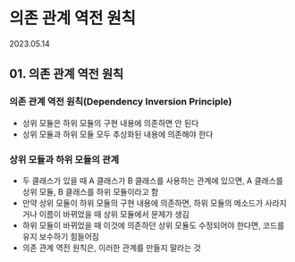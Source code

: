 # 의존 관계 역전 원칙

2023.05.14

## 01. 의존 관계 역전 원칙
### 의존 관계 역전 원칙(Dependency Inversion Principle)
- 상위 모듈은 하위 모듈의 구현 내용에 의존하면 안 된다
- 상위 모듈과 하위 모듈 모두 추상화된 내용에 의존해야 한다

### 상위 모듈과 하위 모듈의 관계
- 두 클래스가 있을 때 A 클래스가 B 클래스를 사용하는 관계에 있으면, A 클래스를 상위 모듈, B 클래스를 하위 모듈이라고 함
- 만약 상위 모듈이 하위 모듈의 구현 내용에 의존하면, 하위 모듈의 메소드가 사라지거나 이름이 바뀌었을 때 상위 모듈에서 문제가 생김
- 하위 모듈이 바뀌었을 때 이것에 의존하던 상위 모듈도 수정되어야 한다면, 코드를 유지 보수하기 힘들어짐
- 의존 관계 역전 원칙은, 이러한 관계를 만들지 말라는 것
